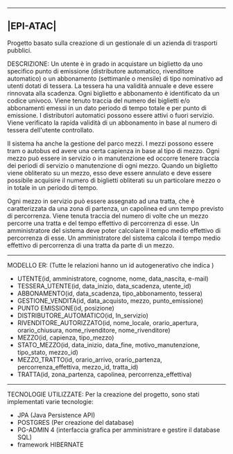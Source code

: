 ----------
|EPI-ATAC|
----------

Progetto basato sulla creazione di un gestionale di un azienda di trasporti pubblici. 

DESCRIZIONE: 
Un utente è in grado in acquistare un biglietto da uno specifico punto di emissione (distributore automatico, rivenditore automatico) o un abbonamento (settimanle o mensile) di tipo nominativo ad utenti dotati di tessera.
La tessera ha una validità annuale e deve essere rinnovata alla scadenza. Ogni biglietto e abbonamento è identificato da un codice univoco.
Viene tenuto traccia del numero dei biglietti e/o abbonamenti emessi in un dato periodo di tempo totale e per punto di emissione. 
I distributori automatici possono essere attivi o fuori servizio.
Viene verificato la rapida validità di un abbonamento in base al numero di tessera dell'utente controllato.

Il sistema ha anche la gestione del parco mezzi. I mezzi possono essere tram o autobus ed avere una certa capienza in base al tipo di mezzo. Ogni mezzo può essere in servizio o in manutenzione ed occorre tenere traccia dei periodi di servizio o manutenzione di ogni mezzo.
Quando un biglietto viene obliterato su un mezzo, esso deve essere annulato e deve essere possibile acquisire il numero di biglietti obliterati su un particolare mezzo o in totale in un periodo di tempo.

Ogni mezzo in servizio può essere assegnato ad una tratta, che è caratterizzata da una zona di partenza, un capolinea ed unn tempo previsto di percorrenza. 
Viene tenuta traccia del numero di volte che un mezzo percorre una tratta e del tempo effettivo di percorrenza di esse. Un amministratore del sistema deve poter calcolare il tempo medio effettivo di percorrenza di esse. Un amministratore del sistema calcola il tempo medio effettivo di percorrenza di una tratta da parte di un mezzo.

---------------------------------------------------------------------------------------------

MODELLO ER: (Tutte le relazioni hanno un id autogenerativo che indica )
- UTENTE(id, amministratore, cognome, nome, data_nascita, e-mail)
- TESSERA_UTENTE(id, data_inizio, data_scadenza, utente_id)
- ABBONAMENTO(id, data_scadenza, tipo_abbonamento, tessera)
- GESTIONE_VENDITA(id, data_acquisto, mezzo, punto_emissione)
- PUNTO EMISSIONE(id, posizione)
- DISTRIBUTORE_AUTOMATICO(id, In_servizio)
- RIVENDITORE_AUTORIZZATO(id, nome_locale, orario_apertura, orario_chiusura, nome_rivenditore, nome_rivenditore)
- MEZZO(id, capienza, tipo_mezzo)
- STATO_MEZZO(id, data_inizio, data_fine, motivo_manutenzione, tipo_stato, mezzo_id)
- MEZZO_TRATTO(id, orario_arrivo, orario_partenza, percorrenza_effettiva, mezzo_id, tratta_id)
- TRATTA(id, zona_partenza, capolinea, percorrenza_effettiva)

---------------------------------------------------------------------------------------------

TECNOLOGIE UTILIZZATE:
Per la creazione del progetto, sono stati implementati varie tecnologie:
- JPA (Java Persistence API)
- POSTGRES (Per creazione del database)
- PG-ADMIN 4 (interfaccia grafica per amministrare e gestire il database SQL) 
- framework HIBERNATE
  

